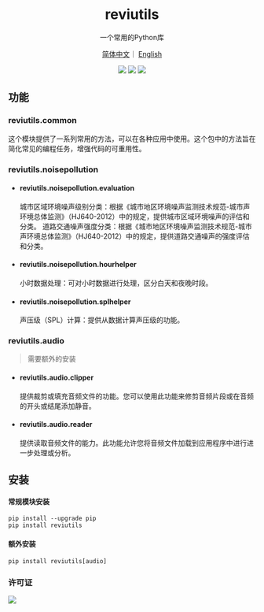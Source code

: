 <h1 align="center">reviutils</h1>
<p align="center">一个常用的Python库</p>
<p align="center">
<a href="./README.md">简体中文</a>｜
<a href="./README_EN.md">English</a> 
</p>

<div align='center'>
<a href="https://github.com/Viyyy/reviutils"><img src="https://img.shields.io/badge/-GitHub-181717?style=flat-square&logo=GitHub&logoColor=white"></a>
<a href="https://pypi.org/project/reviutils/"><img src="https://img.shields.io/pypi/v/reviutils.svg"></a>
<a href="./LICENSE"><img src="https://img.shields.io/badge/license-Apache--2.0-yellow"></a>
</div>

## 功能

### reviutils.common

  这个模块提供了一系列常用的方法，可以在各种应用中使用。这个包中的方法旨在简化常见的编程任务，增强代码的可重用性。

### reviutils.noisepollution

- #### reviutils.noisepollution.evaluation

  城市区域环境噪声级别分类：根据《城市地区环境噪声监测技术规范-城市声环境总体监测》（HJ640-2012）中的规定，提供城市区域环境噪声的评估和分类。
  道路交通噪声强度分类：根据《城市地区环境噪声监测技术规范-城市声环境总体监测》（HJ640-2012）中的规定，提供道路交通噪声的强度评估和分类。
- #### reviutils.noisepollution.hourhelper

  小时数据处理：可对小时数据进行处理，区分白天和夜晚时段。
- #### reviutils.noisepollution.splhelper

  声压级（SPL）计算：提供从数据计算声压级的功能。

### reviutils.audio

> 需要额外的安装

- #### reviutils.audio.clipper

  提供裁剪或填充音频文件的功能。您可以使用此功能来修剪音频片段或在音频的开头或结尾添加静音。
- #### reviutils.audio.reader

  提供读取音频文件的能力。此功能允许您将音频文件加载到应用程序中进行进一步处理或分析。

## 安装

#### 常规模块安装

```
pip install --upgrade pip
pip install reviutils
```

#### 额外安装

```
pip install reviutils[audio]
```

### 许可证

<div>
<a href="./LICENSE"><img src="https://img.shields.io/badge/license-Apache--2.0-yellow"></a>
</div>
